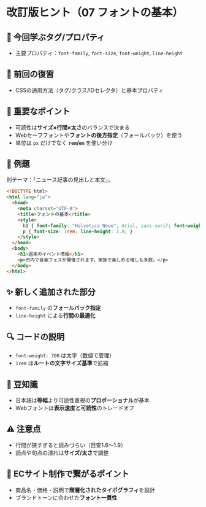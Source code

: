 # 改訂版ヒント（07 フォントの基本）

## 🧩 今回学ぶタグ/プロパティ
- 主要プロパティ：`font-family`, `font-size`, `font-weight`, `line-height`

## 🔁 前回の復習
- CSSの適用方法（タグ/クラス/IDセレクタ）と基本プロパティ

## 📌 重要なポイント
- 可読性は**サイズ×行間×太さ**のバランスで決まる
- Webセーフフォントや**フォントの後方指定**（フォールバック）を使う
- 単位は `px` だけでなく **`rem`/`em`** を使い分け

## 🧪 例題
別テーマ：「ニュース記事の見出しと本文」。

```html
<!DOCTYPE html>
<html lang="ja">
  <head>
    <meta charset="UTF-8">
    <title>フォントの基本</title>
    <style>
      h1 { font-family: "Helvetica Neue", Arial, sans-serif; font-weight: 700; }
      p { font-size: 1rem; line-height: 1.8; }
    </style>
  </head>
  <body>
    <h1>週末のイベント情報</h1>
    <p>市内で音楽フェスが開催されます。家族で楽しめる催しも多数。</p>
  </body>
</html>
```

## ✨ 新しく追加された部分
- `font-family` の**フォールバック指定**
- `line-height` による**行間の最適化**

## 🔍 コードの説明
- `font-weight: 700` は太字（数値で管理）
- `1rem` は**ルートの文字サイズ基準**で拡縮

## 📖 豆知識
- 日本語は**等幅**より可読性重視の**プロポーショナル**が基本
- Webフォントは**表示速度と可読性**のトレードオフ

## ⚠️ 注意点
- 行間が狭すぎると読みづらい（目安1.6〜1.9）
- 読点や句点の潰れは**サイズ/太さ**で調整

## 🛒 ECサイト制作で繋がるポイント
- 商品名・価格・説明で**階層化されたタイポグラフィ**を設計
- ブランドトーンに合わせた**フォント一貫性**